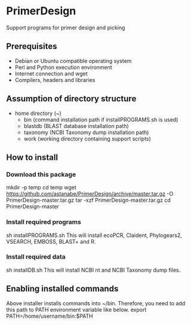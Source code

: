 # PrimerDesign
Support programs for primer design and picking
## Prerequisites
* Debian or Ubuntu compatible operating system
* Perl and Python execution environment
* Internet connection and wget
* Compilers, headers and libraries
## Assumption of directory structure
* home directory (~)
  * bin (command installation path if installPROGRAMS.sh is used)
  * blastdb (BLAST database installation path)
  * taxonomy (NCBI Taxonomy dump installation path)
  * work (working directory containing support scripts)
## How to install
### Download this package
  mkdir -p temp
  cd temp
  wget https://github.com/astanabe/PrimerDesign/archive/master.tar.gz -O PrimerDesign-master.tar.gz
  tar -xzf PrimerDesign-master.tar.gz
  cd PrimerDesign-master
### Install required programs
  sh installPROGRAMS.sh
This will install ecoPCR, Claident, Phylogears2, VSEARCH, EMBOSS, BLAST+ and R.
### Install required data
  sh installDB.sh
This will install NCBI nt and NCBI Taxonomy dump files.
## Enabling installed commands
Above installer installs commands into ~/bin. Therefore, you need to add this path to PATH environment variable like below.
  export PATH=/home/username/bin:$PATH
